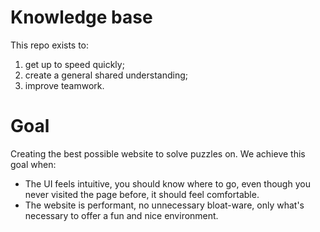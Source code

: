 # Knowledge base

This repo exists to:

1. get up to speed quickly;
2. create a general shared understanding;
3. improve teamwork.

# Goal
Creating the best possible website to solve puzzles on.
We achieve this goal when:
- The UI feels intuitive, you should know where to go, even though you never visited the page before, it should feel comfortable.
- The website is performant, no unnecessary bloat-ware, only what's necessary to offer a fun and nice environment.